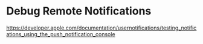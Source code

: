 # Debug Remote Notifications

https://developer.apple.com/documentation/usernotifications/testing_notifications_using_the_push_notification_console
